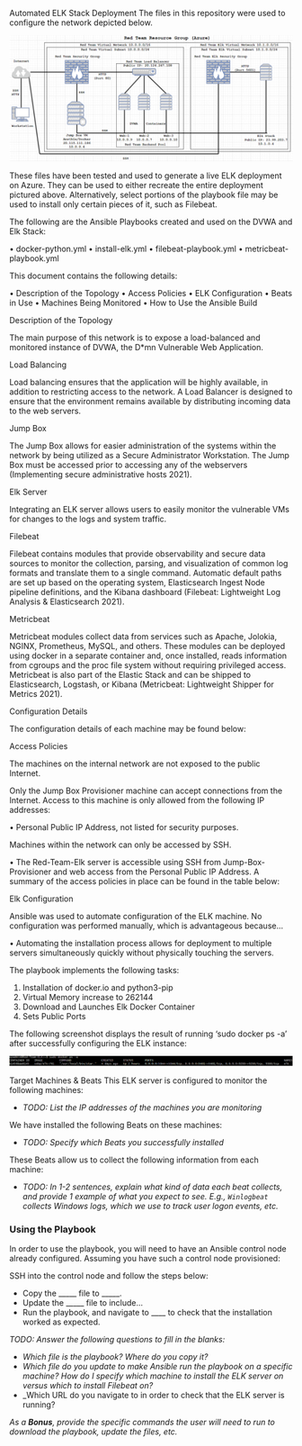 Automated ELK Stack Deployment
The files in this repository were used to configure the network depicted below.

![](https://github.com/bryanokelley/DesignedandDeployedSecuredCloudNetworkwithElkStack-/blob/main/Images/Red_Team_Network_%20Diagram.png)

These files have been tested and used to generate a live ELK deployment on Azure. They can be used to either recreate the entire deployment pictured above. Alternatively, select portions of the playbook file may be used to install only certain pieces of it, such as Filebeat.

The following are the Ansible Playbooks created and used on the DVWA and Elk Stack:

•	docker-python.yml
•	install-elk.yml
•	filebeat-playbook.yml
•	metricbeat-playbook.yml

This document contains the following details:

•	Description of the Topology
•	Access Policies
•	ELK Configuration
•	Beats in Use
•	Machines Being Monitored
•	How to Use the Ansible Build

Description of the Topology

The main purpose of this network is to expose a load-balanced and monitored instance of DVWA, the D*mn Vulnerable Web Application.

Load Balancing

Load balancing ensures that the application will be highly available, in addition to restricting access to the network.
A Load Balancer is designed to ensure that the environment remains available by distributing incoming data to the web servers.

Jump Box

The Jump Box allows for easier administration of the systems within the network by being utilized as a Secure Administrator Workstation. The Jump Box must be accessed prior to accessing any of the webservers (Implementing secure administrative hosts 2021).

Elk Server

Integrating an ELK server allows users to easily monitor the vulnerable VMs for changes to the logs and system traffic.

Filebeat

Filebeat contains modules that provide observability and secure data sources to monitor the collection, parsing, and visualization of common log formats and translate them to a single command. Automatic default paths are set up based on the operating system, Elasticsearch Ingest Node pipeline definitions, and the Kibana dashboard (Filebeat: Lightweight Log Analysis &amp; Elasticsearch 2021).

Metricbeat

Metricbeat modules collect data from services such as Apache, Jolokia, NGINX, Prometheus, MySQL, and others. These modules can be deployed using docker in a separate container and, once installed, reads information from cgroups and the proc file system without requiring privileged access. Metricbeat is also part of the Elastic Stack and can be shipped to Elasticsearch, Logstash, or Kibana (Metricbeat: Lightweight Shipper for Metrics 2021).

Configuration Details

The configuration details of each machine may be found below:

Access Policies

The machines on the internal network are not exposed to the public Internet.

Only the Jump Box Provisioner machine can accept connections from the Internet. Access to this machine is only allowed from the following IP addresses:

•	Personal Public IP Address, not listed for security purposes.

Machines within the network can only be accessed by SSH.

•	The Red-Team-Elk server is accessible using SSH from Jump-Box-Provisioner and web access from the Personal Public IP Address.
A summary of the access policies in place can be found in the table below:

Elk Configuration

Ansible was used to automate configuration of the ELK machine. No configuration was performed manually, which is advantageous because...

•	Automating the installation process allows for deployment to multiple servers simultaneously quickly without physically touching the servers.

The playbook implements the following tasks:

1.	Installation of docker.io and python3-pip
2.	Virtual Memory increase to 262144
3.	Download and Launches Elk Docker Container
4.	Sets Public Ports

The following screenshot displays the result of running ‘sudo docker ps -a’ after successfully configuring the ELK instance:

![](https://github.com/bryanokelley/DesignedandDeployedSecuredCloudNetworkwithElkStack-/blob/main/Images/Elk_Container_Running.png)

Target Machines & Beats
This ELK server is configured to monitor the following machines:
- _TODO: List the IP addresses of the machines you are monitoring_

We have installed the following Beats on these machines:
- _TODO: Specify which Beats you successfully installed_

These Beats allow us to collect the following information from each machine:
- _TODO: In 1-2 sentences, explain what kind of data each beat collects, and provide 1 example of what you expect to see. E.g., `Winlogbeat` collects Windows logs, which we use to track user logon events, etc._

### Using the Playbook
In order to use the playbook, you will need to have an Ansible control node already configured. Assuming you have such a control node provisioned:

SSH into the control node and follow the steps below:
- Copy the _____ file to _____.
- Update the _____ file to include...
- Run the playbook, and navigate to ____ to check that the installation worked as expected.

_TODO: Answer the following questions to fill in the blanks:_
- _Which file is the playbook? Where do you copy it?_
- _Which file do you update to make Ansible run the playbook on a specific machine? How do I specify which machine to install the ELK server on versus which to install Filebeat on?_
- _Which URL do you navigate to in order to check that the ELK server is running?

_As a **Bonus**, provide the specific commands the user will need to run to download the playbook, update the files, etc._
